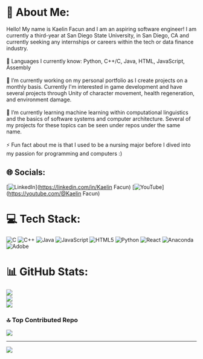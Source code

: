 # 💫 About Me:
Hello! My name is Kaelin Facun and I am an aspiring software engineer! I am currently a third-year at San Diego State University, in San Diego, CA and currently seeking any internships or careers within the tech or data finance industry.<br><br>📖 Languages I currently know: Python, C++/C, Java, HTML, JavaScript, Assembly<br><br>🧠 I’m currently working on my personal portfolio as I create projects on a monthly basis. Currently I'm interested in game development and have several projects through Unity of character movement, health regeneration, and environment damage.<br><br>🌱 I’m currently learning machine learning within computational linguistics and the basics of software  systems and computer architecture. Several of my projects for these topics can be seen under repos under the same name.<br><br>⚡ Fun fact about me is that I used to be a nursing major before I dived into my passion for programming and computers :)


## 🌐 Socials:
[![LinkedIn](https://img.shields.io/badge/LinkedIn-%230077B5.svg?logo=linkedin&logoColor=white)](https://linkedin.com/in/Kaelin Facun) [![YouTube](https://img.shields.io/badge/YouTube-%23FF0000.svg?logo=YouTube&logoColor=white)](https://youtube.com/@Kaelin Facun) 

# 💻 Tech Stack:
![C](https://img.shields.io/badge/c-%2300599C.svg?style=for-the-badge&logo=c&logoColor=white) ![C++](https://img.shields.io/badge/c++-%2300599C.svg?style=for-the-badge&logo=c%2B%2B&logoColor=white) ![Java](https://img.shields.io/badge/java-%23ED8B00.svg?style=for-the-badge&logo=openjdk&logoColor=white) ![JavaScript](https://img.shields.io/badge/javascript-%23323330.svg?style=for-the-badge&logo=javascript&logoColor=%23F7DF1E) ![HTML5](https://img.shields.io/badge/html5-%23E34F26.svg?style=for-the-badge&logo=html5&logoColor=white) ![Python](https://img.shields.io/badge/python-3670A0?style=for-the-badge&logo=python&logoColor=ffdd54) ![React](https://img.shields.io/badge/react-%2320232a.svg?style=for-the-badge&logo=react&logoColor=%2361DAFB) ![Anaconda](https://img.shields.io/badge/Anaconda-%2344A833.svg?style=for-the-badge&logo=anaconda&logoColor=white) ![Adobe](https://img.shields.io/badge/adobe-%23FF0000.svg?style=for-the-badge&logo=adobe&logoColor=white)
# 📊 GitHub Stats:
![](https://github-readme-stats.vercel.app/api?username=KFacun&theme=blueberry&hide_border=false&include_all_commits=true&count_private=true)<br/>
![](https://github-readme-streak-stats.herokuapp.com/?user=KFacun&theme=blueberry&hide_border=false)<br/>
![](https://github-readme-stats.vercel.app/api/top-langs/?username=KFacun&theme=blueberry&hide_border=false&include_all_commits=true&count_private=true&layout=compact)

### 🔝 Top Contributed Repo
![](https://github-contributor-stats.vercel.app/api?username=KFacun&limit=5&theme=tokyonight&combine_all_yearly_contributions=true)

---
[![](https://visitcount.itsvg.in/api?id=KFacun&icon=4&color=9)](https://visitcount.itsvg.in)

